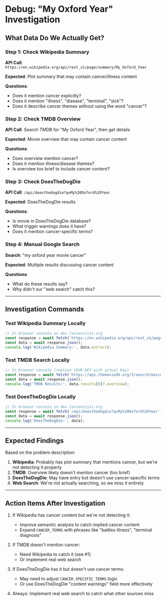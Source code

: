 # Debug: "My Oxford Year" Investigation

## What Data Do We Actually Get?

### Step 1: Check Wikipedia Summary

**API Call**: `https://en.wikipedia.org/api/rest_v1/page/summary/My_Oxford_Year`

**Expected**: Plot summary that may contain cancer/illness content

**Questions**:
- Does it mention cancer explicitly?
- Does it mention "illness", "disease", "terminal", "sick"?
- Does it describe cancer themes without using the word "cancer"?

### Step 2: Check TMDB Overview

**API Call**: Search TMDB for "My Oxford Year", then get details

**Expected**: Movie overview that may contain cancer content

**Questions**:
- Does overview mention cancer?
- Does it mention illness/disease themes?
- Is overview too brief to include cancer content?

### Step 3: Check DoesTheDogDie

**API Call**: `/api/doesthedogdie?q=My%20Oxford%20Year`

**Expected**: DoesTheDogDie results

**Questions**:
- Is movie in DoesTheDogDie database?
- What trigger warnings does it have?
- Does it mention cancer-specific terms?

### Step 4: Manual Google Search

**Search**: "my oxford year movie cancer"

**Expected**: Multiple results discussing cancer content

**Questions**:
- What do these results say?
- Why didn't our "web search" catch this?

---

## Investigation Commands

### Test Wikipedia Summary Locally
```javascript
// In browser console on dev.laurenslist.org
const response = await fetch('https://en.wikipedia.org/api/rest_v1/page/summary/My_Oxford_Year');
const data = await response.json();
console.log('Wikipedia Summary:', data.extract);
```

### Test TMDB Search Locally
```javascript
// In browser console (replace YOUR_KEY with actual key)
const response = await fetch('https://api.themoviedb.org/3/search/movie?api_key=YOUR_KEY&query=My%20Oxford%20Year');
const data = await response.json();
console.log('TMDB Results:', data.results[0]?.overview);
```

### Test DoesTheDogDie Locally
```javascript
// In browser console on dev.laurenslist.org
const response = await fetch('/api/doesthedogdie?q=My%20Oxford%20Year');
const data = await response.json();
console.log('DoesTheDogDie:', data);
```

---

## Expected Findings

Based on the problem description:

1. **Wikipedia**: Probably has plot summary that mentions cancer, but we're not detecting it properly
2. **TMDB**: Overview likely doesn't mention cancer (too brief)
3. **DoesTheDogDie**: May have entry but doesn't use cancer-specific terms
4. **Web Search**: We're not actually searching, so we miss it entirely

---

## Action Items After Investigation

1. If Wikipedia has cancer content but we're not detecting it:
   - Improve semantic analysis to catch implied cancer content
   - Expand `CANCER_TERMS` with phrases like "battles illness", "terminal diagnosis"

2. If TMDB doesn't mention cancer:
   - Need Wikipedia to catch it (see #1)
   - Or implement real web search

3. If DoesTheDogDie has it but doesn't use cancer terms:
   - May need to adjust `CANCER_SPECIFIC_TERMS` logic
   - Or use DoesTheDogDie "content warnings" field more effectively

4. Always: Implement real web search to catch what other sources miss

